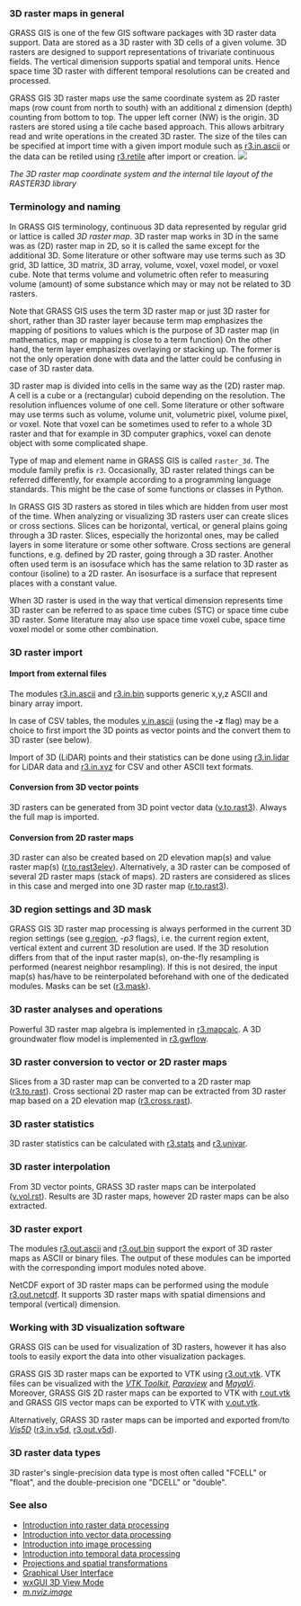 
### 3D raster maps in general

GRASS GIS is one of the few GIS software packages with 3D raster data support.
Data are stored as a 3D raster with 3D cells of a given volume.
3D rasters are designed to support representations of
trivariate continuous fields.
The vertical dimension supports spatial and temporal units.
Hence space time 3D raster with different temporal resolutions
can be created and processed.

GRASS GIS 3D raster maps use the same coordinate system as
2D raster maps (row count from north to south) with an additional z dimension (depth)
counting from bottom to top. The upper left corner (NW) is the origin.
3D rasters are stored using a tile cache based approach. This allows arbitrary
read and write operations in the created 3D raster. The size of the tiles
can be specified at import time with a given import module such as
[r3.in.ascii](r3.in.ascii.html) or the data can be retiled using
[r3.retile](r3.retile.html) after import or creation.
![](raster3d_layout.png)

*The 3D raster map coordinate system and the internal tile layout of
the RASTER3D library*

### Terminology and naming

In GRASS GIS terminology, continuous 3D data represented by regular grid
or lattice is called *3D raster map*.
3D raster map works in 3D in the same was as (2D) raster map in 2D,
so it is called the same except for the additional 3D.
Some literature or other software may use terms such as 3D grid, 3D lattice,
3D matrix, 3D array, volume, voxel, voxel model, or voxel cube.
Note that terms volume and volumetric often refer to measuring
volume (amount) of some substance which may or may not be related to 3D rasters.

Note that GRASS GIS uses the term 3D raster map or just 3D raster for short,
rather than 3D raster layer because term map emphasizes
the mapping of positions to values which is the purpose of 3D raster map
(in mathematics, map or mapping is close to a term function)
On the other hand, the term layer emphasizes overlaying or stacking up.
The former is not the only operation done with data
and the latter could be confusing in case of 3D raster data.

3D raster map is divided into cells in the same way as the (2D) raster map.
A cell is a cube or a (rectangular) cuboid depending on the resolution.
The resolution influences volume of one cell.
Some literature or other software may use terms such as volume, volume unit,
volumetric pixel, volume pixel, or voxel.
Note that voxel can be sometimes used to refer to a whole 3D raster
and that for example in 3D computer graphics, voxel can denote object
with some complicated shape.

Type of map and element name in GRASS GIS is called `raster_3d`.
The module family prefix is `r3`.
Occasionally, 3D raster related things can be
referred differently, for example according to a programming language standards.
This might be the case of some functions or classes in Python.

In GRASS GIS 3D rasters as stored in tiles which are hidden from user most
of the time. When analyzing or visualizing 3D rasters user can create
slices or cross sections. Slices can be horizontal, vertical, or general
plains going through a 3D raster. Slices, especially the horizontal ones, may be
called layers in some literature or some other software.
Cross sections are general functions, e.g. defined by 2D raster, going through
a 3D raster.
Another often used term is an isosuface which has the same relation to
3D raster as contour (isoline) to a 2D raster. An isosurface is
a surface that represent places with a constant value.

When 3D raster is used in the way that vertical dimension represents time
3D raster can be referred to as space time cubes (STC) or space time cube
3D raster. Some literature may also use space time voxel cube,
space time voxel model or some other combination.

### 3D raster import

#### Import from external files

The modules [r3.in.ascii](r3.in.ascii.html) and
[r3.in.bin](r3.in.bin.html) supports
generic x,y,z ASCII and binary array import.

In case of CSV tables, the modules [v.in.ascii](v.in.ascii.html)
(using the **-z** flag) may be a choice to first import the 3D points
as vector points and the convert them to 3D raster (see below).

Import of 3D (LiDAR) points and their statistics can be done using
[r3.in.lidar](r3.in.lidar.html) for LiDAR data and
[r3.in.xyz](r3.in.xyz.html) for CSV and other ASCII text
formats.

#### Conversion from 3D vector points

3D rasters can be generated from 3D point vector data
([v.to.rast3](v.to.rast3.html)). Always the full map is imported.

#### Conversion from 2D raster maps

3D raster can also be created based on 2D elevation map(s) and value raster map(s)
([r.to.rast3elev](r.to.rast3elev.html)). Alternatively,
a 3D raster can be composed of several 2D raster maps (stack of maps).
2D rasters are considered as slices in this case and
merged into one 3D raster map ([r.to.rast3](r.to.rast3.html)).

### 3D region settings and 3D mask

GRASS GIS 3D raster map processing is always performed in the current 3D region
settings (see [g.region](g.region.html), *-p3* flags), i.e.
the current region extent, vertical extent and current 3D resolution are used.
If the 3D resolution differs from that of the input raster map(s),
on-the-fly resampling is performed (nearest neighbor resampling).
If this is not desired, the input map(s) has/have to be reinterpolated
beforehand with one of the dedicated modules.
Masks can be set ([r3.mask](r3.mask.html)).

### 3D raster analyses and operations

Powerful 3D raster map algebra is implemented in
[r3.mapcalc](r3.mapcalc.html).
A 3D groundwater flow model is implemented in [r3.gwflow](r3.gwflow.html).

### 3D raster conversion to vector or 2D raster maps

Slices from a 3D raster map can be converted to a 2D raster map
([r3.to.rast](r3.to.rast.html)).
Cross sectional 2D raster map can be extracted from 3D raster map based
on a 2D elevation map ([r3.cross.rast](r3.cross.rast.html)).

### 3D raster statistics

3D raster statistics can be calculated with [r3.stats](r3.stats.html)
and [r3.univar](r3.univar.html).

### 3D raster interpolation

From 3D vector points, GRASS 3D raster maps can be interpolated
([v.vol.rst](v.vol.rst.html)).
Results are 3D raster maps, however 2D raster maps can be also extracted.

### 3D raster export

The modules [r3.out.ascii](r3.out.ascii.html) and
[r3.out.bin](r3.out.bin.html) support the export of
3D raster maps as ASCII or binary files. The output of these modules
can be imported with the corresponding import modules noted above.

NetCDF export of 3D raster maps can be performed using the module
[r3.out.netcdf](r3.out.netcdf.html). It supports 3D raster maps
with spatial dimensions and temporal (vertical) dimension.

### Working with 3D visualization software

GRASS GIS can be used for visualization of 3D rasters, however
it has also tools to easily export the data into other visualization
packages.

GRASS GIS 3D raster maps can be exported to VTK
using [r3.out.vtk](r3.out.vtk.html).
VTK files can be visualized with the
*[VTK Toolkit](https://vtk.org)*,
*[Paraview](https://www.paraview.org)* and
*[MayaVi](https://github.com/enthought/mayavi)*.
Moreover, GRASS GIS 2D raster maps can be exported to VTK with
[r.out.vtk](r.out.vtk.html)
and GRASS GIS vector maps can be exported to VTK with
[v.out.vtk](v.out.vtk.html).

Alternatively, GRASS 3D raster maps can be imported and exported from/to
*[Vis5D](https://vis5d.sourceforge.net/)*
([r3.in.v5d](r3.in.v5d.html),
[r3.out.v5d](r3.out.v5d.html)).

### 3D raster data types

3D raster's single-precision data type is most often called "FCELL" or "float",
and the double-precision one "DCELL" or "double".

### See also

* [Introduction into raster data processing](rasterintro.html)
* [Introduction into vector data processing](vectorintro.html)
* [Introduction into image processing](imageryintro.html)
* [Introduction into temporal data processing](temporalintro.html)
* [Projections and spatial transformations](projectionintro.html)
* [Graphical User Interface](wxguiintro.html)
* [wxGUI 3D View Mode](wxGUI.nviz.html)
* *[m.nviz.image](m.nviz.image.html)*
